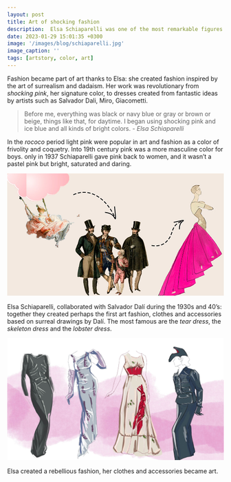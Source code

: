 ```yaml
---
layout: post
title: Art of shocking fashion
description:  Elsa Schiaparelli was one of the most remarkable figures in fashion and art
date: 2023-01-29 15:01:35 +0300
image: '/images/blog/schiaparelli.jpg'
image_caption: ''
tags: [artstory, color, art]
---
```


Fashion became part of art thanks to Elsa: she created fashion inspired by the art of surrealism and dadaism. Her work was revolutionary from _shocking pink_, her signature color, to dresses created from fantastic ideas by artists such as Salvador Dali, Miro, Giacometti.

> Before me, everything was black or navy blue or gray or brown or beige, things like that, for daytime. I began using shocking pink and ice blue and all kinds of bright colors. - _Elsa Schiaparelli_

In the _rococo_ period light pink were popular in art and fashion as a color of frivolity and coquetry. Into 19th century pink was a more masculine color for boys.
only in 1937 Schiaparelli gave pink back to women, and it wasn’t a pastel pink but bright, saturated and daring.

<div class="gallery-box">
  <div class="gallery">
    <img src="/images/blog/schiaparelli-1.jpg" loading="lazy" alt="schiaparelli">
  </div>
</div>

Elsa Schiaparelli, collaborated with Salvador Dalí during the 1930s and 40’s: together they created perhaps  the first art fashion, clothes and accessories based on surreal drawings by Dalí. The most famous are the _tear dress_, the _skeleton dress_ and the _lobster dress_.

<div class="gallery-box">
  <div class="gallery">
    <img src="/images/blog/schiaparelli-2.jpg" loading="lazy" alt="Dresses">
  </div>
</div>

Elsa created a rebellious fashion, her clothes and accessories became art.
